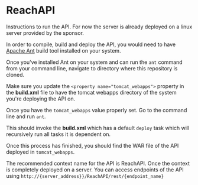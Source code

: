 # ReachAPI

Instructions to run the API. For now the server is already deployed on a linux server provided by the sponsor.

In order to compile, build and deploy the API, you would need to have [Apache Ant](http://ant.apache.org) build tool installed on your system.

Once you've installed Ant on your system and can run the `ant` command from your command line, navigate to directory where this repository is cloned.

Make sure you update the `<property name="tomcat_webapps">` property in the **build.xml** file to have the tomcat webapps directory of the system you're deploying the API on.

Once you have the `tomcat_webapps` value properly set. Go to the command line and run `ant`.

This should invoke the **build.xml** which has a default `deploy` task which will recursively run all tasks it is dependent on.

Once this process has finished, you should find the WAR file of the API deployed in `tomcat_webapps`.

The recommended context name for the API is ReachAPI. Once the context is completely deployed on a server. You can access endpoints of the API using
`http://{server_address}}/ReachAPI/rest/{endpoint_name}`
